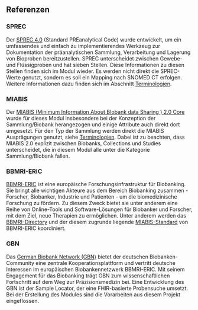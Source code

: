 ## Referenzen

### SPREC

Der [SPREC 4.0](https://www.researchgate.net/publication/383061419_Standard_PREanalytical_Code_Version_40) (Standard PREanalytical Code) wurde entwickelt, um ein umfassendes und einfach zu implementierendes Werkzeug zur Dokumentation der präanalytischen Sammlung, Verarbeitung und Lagerung von Bioproben bereitzustellen. SPREC unterscheidet zwischen Gewebe- und Flüssigproben und hat sieben Stellen. Diese Informationen zu diesen Stellen finden sich im Modul wieder. Es werden nicht direkt die SPREC-Werte genutzt, sondern es soll ein Mapping nach SNOMED CT erfolgen. Weitere Informationen dazu finden sich im Abschnitt [Terminologien]({{pagelink:terminologien}}).

### MIABIS
Der [MIABIS (Minimum Information About BIobank data Sharing ) 2.0 Core](https://www.liebertpub.com/doi/full/10.1089/bio.2015.0070) wurde für dieses Modul insbesondere bei der Konzeption der Sammlung/Biobank herangezogen und einige Attribute auch direkt dort umgesetzt. Für den Typ der Sammlung werden direkt die MIABIS Ausprägungen genutzt, siehe [Terminologien]({{pagelink:terminologien}}). Dabei ist zu beachten, dass MIABIS 2.0 explizit zwischen Biobanks, Collections und Studies unterscheidet, die in diesem Modul alle unter die Kategorie Sammlung/Biobank fallen.

### BBMRI-ERIC
[BBMRI-ERIC](https://www.bbmri-eric.eu/) ist eine europäische Forschungsinfrastruktur für Biobanking. Sie bringt alle wichtigen Akteure aus dem Bereich Biobanking zusammen - Forscher, Biobanker, Industrie und Patienten - um die biomedizinische Forschung zu fördern. Zu diesem Zweck bietet sie unter anderem eine Reihe von Online-Tools und Software-Lösungen für Biobanker und Forscher, mit dem Ziel, neue Therapien zu ermöglichen. Unter anderem werden das [BBMRI-Directory](https://directory.bbmri-eric.eu) und der diesem zugrunde liegende [MIABIS-Standard](https://www.bbmri-eric.eu/howtomiabis/) von BBMRI-ERIC koordiniert.

### GBN
Das [German Biobank Network (GBN)](https://www.bbmri.de) bietet der deutschen Biobanken-Community eine zentrale Kooperationsplattform und vertritt deutsche Interessen im europäischen Biobankennetzwerk BBMRI-ERIC. Mit seinem Engagement für das Biobanking trägt GBN zum wissenschaftlichen Fortschritt auf dem Weg zur Präzisionsmedizin bei. Eine Entwicklung des GBN ist der Sample Locator, der eine FHIR-basierte Probensuche umsetzt. Bei der Erstellung des Modules sind die Vorarbeiten aus diesem Projekt eingeflossen.
